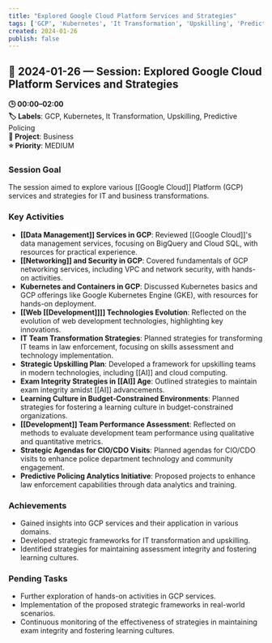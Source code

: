 ```yaml
---
title: "Explored Google Cloud Platform Services and Strategies"
tags: ['GCP', 'Kubernetes', 'It Transformation', 'Upskilling', 'Predictive Policing']
created: 2024-01-26
publish: false
---
```


## 📅 2024-01-26 — Session: Explored Google Cloud Platform Services and Strategies

**🕒 00:00–02:00**  
**🏷️ Labels**: GCP, Kubernetes, It Transformation, Upskilling, Predictive Policing  
**📂 Project**: Business  
**⭐ Priority**: MEDIUM  


### Session Goal
The session aimed to explore various [[Google Cloud]] Platform (GCP) services and strategies for IT and business transformations.

### Key Activities
- **[[Data Management]] Services in GCP**: Reviewed [[Google Cloud]]'s data management services, focusing on BigQuery and Cloud SQL, with resources for practical experience.
- **[[Networking]] and Security in GCP**: Covered fundamentals of GCP networking services, including VPC and network security, with hands-on activities.
- **Kubernetes and Containers in GCP**: Discussed Kubernetes basics and GCP offerings like Google Kubernetes Engine (GKE), with resources for hands-on deployment.
- **[[Web [[Development]]]] Technologies Evolution**: Reflected on the evolution of web development technologies, highlighting key innovations.
- **IT Team Transformation Strategies**: Planned strategies for transforming IT teams in law enforcement, focusing on skills assessment and technology implementation.
- **Strategic Upskilling Plan**: Developed a framework for upskilling teams in modern technologies, including [[AI]] and cloud computing.
- **Exam Integrity Strategies in [[AI]] Age**: Outlined strategies to maintain exam integrity amidst [[AI]] advancements.
- **Learning Culture in Budget-Constrained Environments**: Planned strategies for fostering a learning culture in budget-constrained organizations.
- **[[Development]] Team Performance Assessment**: Reflected on methods to evaluate development team performance using qualitative and quantitative metrics.
- **Strategic Agendas for CIO/CDO Visits**: Planned agendas for CIO/CDO visits to enhance police department technology and community engagement.
- **Predictive Policing Analytics Initiative**: Proposed projects to enhance law enforcement capabilities through data analytics and training.

### Achievements
- Gained insights into GCP services and their application in various domains.
- Developed strategic frameworks for IT transformation and upskilling.
- Identified strategies for maintaining assessment integrity and fostering learning cultures.

### Pending Tasks
- Further exploration of hands-on activities in GCP services.
- Implementation of the proposed strategic frameworks in real-world scenarios.
- Continuous monitoring of the effectiveness of strategies in maintaining exam integrity and fostering learning cultures.
